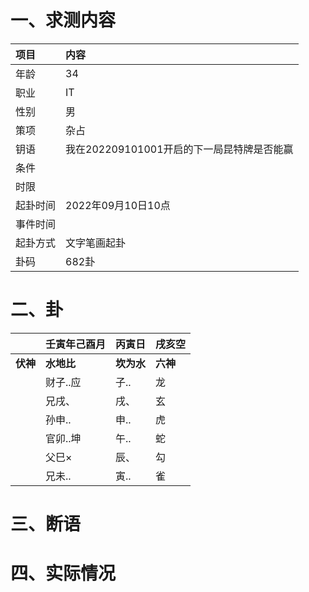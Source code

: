 # 一、求测内容
|项目|内容|
|:-|:-|
|年龄|34|
|职业|IT|
|性别|男|
|策项|杂占|
|钥语|我在202209101001开启的下一局昆特牌是否能赢|
|条件||
|时限||
|起卦时间|2022年09月10日10点|
|事件时间||
|起卦方式|文字笔画起卦|
|卦码|682卦|

# 二、卦
||壬寅年己酉月|丙寅日|戌亥空|
|:-|:-|:-|:-|
|**伏神**|**水地比**|**坎为水**|**六神**|
||财子..应|子..|龙|
||兄戌、|戌、|玄|
||孙申..|申..|虎|
||官卯..坤|午..|蛇|
||父巳×|辰、|勾|
||兄未..|寅..|雀|


# 三、断语

# 四、实际情况